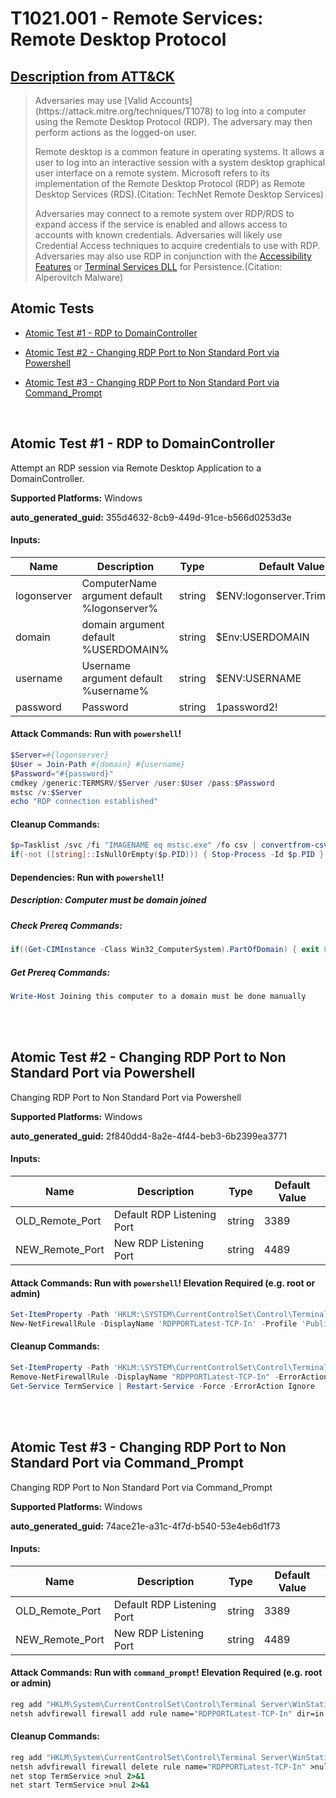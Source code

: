 # T1021.001 - Remote Services: Remote Desktop Protocol
## [Description from ATT&CK](https://attack.mitre.org/techniques/T1021/001)
<blockquote>Adversaries may use [Valid Accounts](https://attack.mitre.org/techniques/T1078) to log into a computer using the Remote Desktop Protocol (RDP). The adversary may then perform actions as the logged-on user.

Remote desktop is a common feature in operating systems. It allows a user to log into an interactive session with a system desktop graphical user interface on a remote system. Microsoft refers to its implementation of the Remote Desktop Protocol (RDP) as Remote Desktop Services (RDS).(Citation: TechNet Remote Desktop Services) 

Adversaries may connect to a remote system over RDP/RDS to expand access if the service is enabled and allows access to accounts with known credentials. Adversaries will likely use Credential Access techniques to acquire credentials to use with RDP. Adversaries may also use RDP in conjunction with the [Accessibility Features](https://attack.mitre.org/techniques/T1546/008) or [Terminal Services DLL](https://attack.mitre.org/techniques/T1505/005) for Persistence.(Citation: Alperovitch Malware)</blockquote>

## Atomic Tests

- [Atomic Test #1 - RDP to DomainController](#atomic-test-1---rdp-to-domaincontroller)

- [Atomic Test #2 - Changing RDP Port to Non Standard Port via Powershell](#atomic-test-2---changing-rdp-port-to-non-standard-port-via-powershell)

- [Atomic Test #3 - Changing RDP Port to Non Standard Port via Command_Prompt](#atomic-test-3---changing-rdp-port-to-non-standard-port-via-command_prompt)


<br/>

## Atomic Test #1 - RDP to DomainController
Attempt an RDP session via Remote Desktop Application to a DomainController.

**Supported Platforms:** Windows


**auto_generated_guid:** 355d4632-8cb9-449d-91ce-b566d0253d3e





#### Inputs:
| Name | Description | Type | Default Value |
|------|-------------|------|---------------|
| logonserver | ComputerName argument default %logonserver% | string | $ENV:logonserver.TrimStart("&#92;")|
| domain | domain argument default %USERDOMAIN% | string | $Env:USERDOMAIN|
| username | Username argument default %username% | string | $ENV:USERNAME|
| password | Password | string | 1password2!|


#### Attack Commands: Run with `powershell`! 


```powershell
$Server=#{logonserver}
$User = Join-Path #{domain} #{username}
$Password="#{password}"
cmdkey /generic:TERMSRV/$Server /user:$User /pass:$Password
mstsc /v:$Server
echo "RDP connection established"
```

#### Cleanup Commands:
```powershell
$p=Tasklist /svc /fi "IMAGENAME eq mstsc.exe" /fo csv | convertfrom-csv
if(-not ([string]::IsNullOrEmpty($p.PID))) { Stop-Process -Id $p.PID }
```



#### Dependencies:  Run with `powershell`!
##### Description: Computer must be domain joined
##### Check Prereq Commands:
```powershell
if((Get-CIMInstance -Class Win32_ComputerSystem).PartOfDomain) { exit 0} else { exit 1}
```
##### Get Prereq Commands:
```powershell
Write-Host Joining this computer to a domain must be done manually
```




<br/>
<br/>

## Atomic Test #2 - Changing RDP Port to Non Standard Port via Powershell
Changing RDP Port to Non Standard Port via Powershell

**Supported Platforms:** Windows


**auto_generated_guid:** 2f840dd4-8a2e-4f44-beb3-6b2399ea3771





#### Inputs:
| Name | Description | Type | Default Value |
|------|-------------|------|---------------|
| OLD_Remote_Port | Default RDP Listening Port | string | 3389|
| NEW_Remote_Port | New RDP Listening Port | string | 4489|


#### Attack Commands: Run with `powershell`!  Elevation Required (e.g. root or admin) 


```powershell
Set-ItemProperty -Path 'HKLM:\SYSTEM\CurrentControlSet\Control\Terminal Server\WinStations\RDP-Tcp' -name "PortNumber" -Value #{NEW_Remote_Port}
New-NetFirewallRule -DisplayName 'RDPPORTLatest-TCP-In' -Profile 'Public' -Direction Inbound -Action Allow -Protocol TCP -LocalPort #{NEW_Remote_Port}
```

#### Cleanup Commands:
```powershell
Set-ItemProperty -Path 'HKLM:\SYSTEM\CurrentControlSet\Control\Terminal Server\WinStations\RDP-Tcp' -name "PortNumber" -Value #{OLD_Remote_Port}
Remove-NetFirewallRule -DisplayName "RDPPORTLatest-TCP-In" -ErrorAction Ignore 
Get-Service TermService | Restart-Service -Force -ErrorAction Ignore
```





<br/>
<br/>

## Atomic Test #3 - Changing RDP Port to Non Standard Port via Command_Prompt
Changing RDP Port to Non Standard Port via Command_Prompt

**Supported Platforms:** Windows


**auto_generated_guid:** 74ace21e-a31c-4f7d-b540-53e4eb6d1f73





#### Inputs:
| Name | Description | Type | Default Value |
|------|-------------|------|---------------|
| OLD_Remote_Port | Default RDP Listening Port | string | 3389|
| NEW_Remote_Port | New RDP Listening Port | string | 4489|


#### Attack Commands: Run with `command_prompt`!  Elevation Required (e.g. root or admin) 


```cmd
reg add "HKLM\System\CurrentControlSet\Control\Terminal Server\WinStations\RDP-Tcp" /v PortNumber /t REG_DWORD /d #{NEW_Remote_Port} -f
netsh advfirewall firewall add rule name="RDPPORTLatest-TCP-In" dir=in action=allow protocol=TCP localport=#{NEW_Remote_Port}
```

#### Cleanup Commands:
```cmd
reg add "HKLM\System\CurrentControlSet\Control\Terminal Server\WinStations\RDP-Tcp" /v PortNumber /t REG_DWORD /d #{OLD_Remote_Port} -f >nul 2>&1
netsh advfirewall firewall delete rule name="RDPPORTLatest-TCP-In" >nul 2>&1
net stop TermService >nul 2>&1
net start TermService >nul 2>&1
```





<br/>
